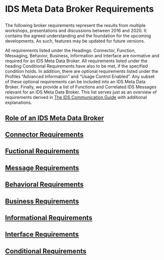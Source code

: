 # IDS Meta Data Broker Requirements<p>
The following broker requirements represent the results from multiple workshops, presentations and discussions between 2016 and 2020. 
It contains the agreed understanding and the foundation for the upcoming developments. As such, features may be updated for future versions.<p>
All requirements listed under the Headings: Connector, Function, Messaging, Behavior, Business, Information and Interface are normative and required for an IDS Meta Data Broker.
All requirements listed under the heading Conditional Requirements have also to be met, if the specified condition holds. In addition, there are optional requirements listed under
the Profiles “Advanced Information” and “Usage Control Enabled”. Any subset of these optional requirements can be included into an IDS Meta Data Broker. Finally, we provide a list
of Functions and Correlated IDS Messages relevant for an IDS Meta Data Broker. This list serves just as an overview of requirements derived in
[The IDS Communication Guide](https://industrialdataspace.jiveon.com/docs/DOC-1817) with
additional explanations.
  
## [Role of an IDS Meta Data Broker](./IDSMetaDataBrokerRequirements.md)
## [Connector Requirements](./ConnectorRequirements.md)
## [Fuctional Requirements](./FunctionalRequirements.md)
## [Message Requirements](./MessageRequirements.md)
## [Behavioral Requirements](./BehavioralRequirements.md)
## [Business Requirements](./BusinessRequirements.md)
## [Informational Requirements](./InformationalRequirements.md)
## [Interface Requirements](./InterfaceRequirements.md)
## [Conditional Requirements](./ConditionalRequirements.md)
